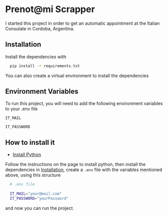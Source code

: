 # Prenot@mi Scrapper

I started this project in order to get an automatic appointment at the Italian Consulate in Cordoba, Argentina.

## Installation

Install the dependencies with

```bash
  pip install -r requirements.txt
```
You can also create a virtual environment to install the dependencies    
## Environment Variables

To run this project, you will need to add the following environment variables to your .env file

`IT_MAIL`

`IT_PASSWORD`


## How to install it

 - [Install Python](https://www.python.org/)

Follow the instructions on the page to install python, then install the dependencies in [Installation](##Installation), create a `.env` file with the variables mentioned above, using this structure

```bash
  # .env file
  
  IT_MAIL="your@mail.com"
  IT_PASSWORD="yourPassword"
```

and now you can run the project.
